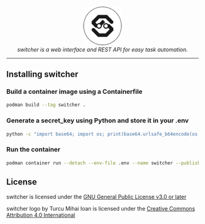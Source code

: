 <p align="center">
  <img src="assets/logo.svg" width="20%">
  <br>
  <em>switcher is a web interface and REST API for easy task automation.</em>
</p>

---

## Installing switcher

### Build a container image using a Containerfile

```bash
podman build --tag switcher .
```

### Generate a secret_key using Python and store it in your .env
```bash
python -c "import base64; import os; print(base64.urlsafe_b64encode(os.urandom(64)).decode())"
```

### Run the container

```bash
podman container run --detach --env-file .env --name switcher --publish 8000:8000 localhost/switcher:latest
```

## License

switcher is licensed under the [GNU General Public License v3.0 or later](LICENSE)

switcher logo by Turcu Mihai Ioan is licensed under the [Creative Commons Attribution 4.0 International](LICENSE-LOGO)
